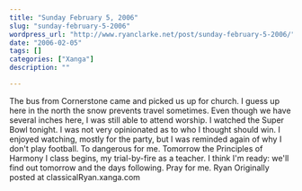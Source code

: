 ```yaml
---
title: "Sunday February 5, 2006"
slug: "sunday-february-5-2006"
wordpress_url: "http://www.ryanclarke.net/post/sunday-february-5-2006/"
date: "2006-02-05"
tags: []
categories: ["Xanga"]
description: ""

---
```


The bus from Cornerstone came and picked us up for church. I guess up here in the north the snow prevents travel sometimes. Even though we have several inches here, I was still able to attend worship.
I watched the Super Bowl tonight. I was not very opinionated as to who I thought should win. I enjoyed watching, mostly for the party, but I was reminded again of why I don't play football. To dangerous for me.
Tomorrow the Principles of  Harmony I class begins, my trial-by-fire as a teacher. I think I'm ready: we'll find out tomorrow and the days following. Pray for me.
Ryan
Originally posted at classicalRyan.xanga.com
